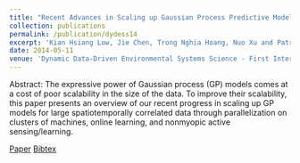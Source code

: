 ```yaml
---
title: "Recent Advances in Scaling up Gaussian Process Predictive Models for Large Spatiotemporal Data"
collection: publications
permalink: /publication/dydess14
excerpt: 'Kian Hsiang Low, Jie Chen, Trong Nghia Hoang, Nuo Xu and Patrick Jaillet'
date: 2014-05-11
venue: 'Dynamic Data-Driven Environmental Systems Science - First International Conference (DyDESS)'
---
```

Abstract: The expressive power of Gaussian process (GP) models comes at a cost of poor scalability in the size of the data. To improve their scalability, this paper presents an overview of our recent progress in scaling up GP models for large spatiotemporally correlated data through parallelization on clusters of machines, online learning, and nonmyopic active sensing/learning.

[Paper](http://htnghia87.github.io/files/dydess14.pdf)
[Bibtex](http://htnghia87.github.io/files/dydess14.bib)